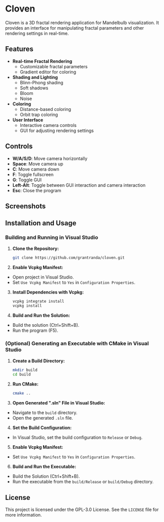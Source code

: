 # Cloven

Cloven is a 3D fractal rendering application for Mandelbulb visualization. It provides an interface for manipulating fractal parameters and other rendering settings in real-time.

## Features

- **Real-time Fractal Rendering**
  - Customizable fractal parameters
  - Gradient editor for coloring
- **Shading and Lighting**
  - Blinn-Phong shading
  - Soft shadows
  - Bloom
  - Noise
- **Coloring**
  - Distance-based coloring
  - Orbit trap coloring
- **User Interface**
  - Interactive camera controls
  - GUI for adjusting rendering settings

## Controls

- **W/A/S/D**: Move camera horizontally
- **Space**: Move camera up
- **C**: Move camera down
- **F**: Toggle fullscreen
- **G**: Toggle GUI
- **Left-Alt**: Toggle between GUI interaction and camera interaction
- **Esc**: Close the program

## Screenshots



## Installation and Usage

### Building and Running in Visual Studio

1. **Clone the Repository:**
   ```sh
   git clone https://github.com/grantranda/cloven.git
   ```
2. **Enable Vcpkg Manifest:**

- Open project in Visual Studio.
- Set `Use Vcpkg Manifest` to `Yes` in `Configuration Properties`.

3. **Install Dependencies with Vcpkg:**
   ```sh
   vcpkg integrate install
   vcpkg install
   ```

4. **Build and Run the Solution:**

- Build the solution (Ctrl+Shift+B).
- Run the program (F5).

### (Optional) Generating an Executable with CMake in Visual Studio

1. **Create a Build Directory:**
   ```sh
   mkdir build
   cd build
   ```

2. **Run CMake:**
   ```sh
   cmake ..
   ```

3. **Open Generated ".sln" File in Visual Studio:**

- Navigate to the `build` directory.
- Open the generated `.sln` file.

4. **Set the Build Configuration:**

- In Visual Studio, set the build configuration to `Release` or `Debug`.

5. **Enable Vcpkg Manifest:**

- Set `Use Vcpkg Manifest` to `Yes` in `Configuration Properties`.

6. **Build and Run the Executable:**

- Build the Solution (Ctrl+Shift+B).
- Run the executable from the `build/Release` or `build/Debug` directory.

## License

This project is licensed under the GPL-3.0 License. See the `LICENSE` file for more information.
